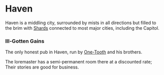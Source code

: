 # Haven

Haven is a middling city, surrounded by mists in all directions but filled to the brim with [Shards](/?id=a-connected-world) connected to most major cities, including the Capitol.

### Ill-Gotten Gains

The only honest pub in Haven, run by [One-Tooth](npcs?id=one-tooth) and his brothers. 

The loremaster has a semi-permanent room there at a discounted rate; Their stories are good for business.

